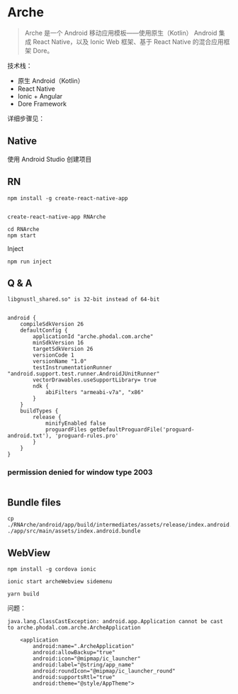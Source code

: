 # Arche

> Arche 是一个 Android 移动应用模板——使用原生（Kotlin） Android 集成 React Native，以及 Ionic Web 框架、基于 React Native 的混合应用框架 Dore。

技术栈：

 - 原生 Android（Kotlin）
 - React Native
 - Ionic + Angular
 - Dore Framework

详细步骤见：

Native
---

使用 Android Studio 创建项目


RN
---

```
npm install -g create-react-native-app


create-react-native-app RNArche

cd RNArche
npm start
```

Inject

```
npm run inject
```

Q & A
---

```
libgnustl_shared.so" is 32-bit instead of 64-bit
```


```

android {
    compileSdkVersion 26
    defaultConfig {
        applicationId "arche.phodal.com.arche"
        minSdkVersion 16
        targetSdkVersion 26
        versionCode 1
        versionName "1.0"
        testInstrumentationRunner "android.support.test.runner.AndroidJUnitRunner"
        vectorDrawables.useSupportLibrary= true
        ndk {
            abiFilters "armeabi-v7a", "x86"
        }
    }
    buildTypes {
        release {
            minifyEnabled false
            proguardFiles getDefaultProguardFile('proguard-android.txt'), 'proguard-rules.pro'
        }
    }
}
```

###  permission denied for window type 2003

```

```

Bundle files
---


```
cp ./RNArche/android/app/build/intermediates/assets/release/index.android.bundle ./app/src/main/assets/index.android.bundle
```

WebView
---

```
npm install -g cordova ionic

ionic start archeWebview sidemenu

yarn build
```

问题：

```
java.lang.ClassCastException: android.app.Application cannot be cast to arche.phodal.com.arche.ArcheApplication
```



```
    <application
        android:name=".ArcheApplication"
        android:allowBackup="true"
        android:icon="@mipmap/ic_launcher"
        android:label="@string/app_name"
        android:roundIcon="@mipmap/ic_launcher_round"
        android:supportsRtl="true"
        android:theme="@style/AppTheme">
```
